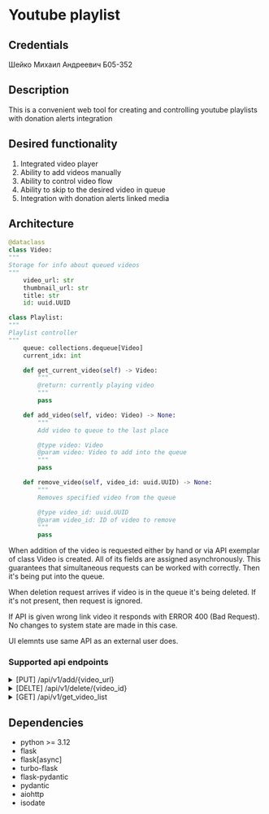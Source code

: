 # Youtube playlist

## Credentials

Шейко Михаил Андреевич Б05-352

## Description

This is a convenient web tool for creating and controlling youtube playlists with donation alerts integration

## Desired functionality

1) Integrated video player
1) Ability to add videos manually
2) Ability to control video flow
3) Ability to skip to the desired video in queue
4) Integration with donation alerts linked media

## Architecture

```python
@dataclass
class Video:
"""
Storage for info about queued videos
"""
	video_url: str
	thumbnail_url: str
	title: str
	id: uuid.UUID

class Playlist:
"""
Playlist controller
"""
	queue: collections.dequeue[Video]
	current_idx: int

	def get_current_video(self) -> Video:
		"""
		@return: currently playing video
		"""
		pass

	def add_video(self, video: Video) -> None:
		"""
		Add video to queue to the last place

		@type video: Video
		@param video: Video to add into the queue
		"""
		pass

	def remove_video(self, video_id: uuid.UUID) -> None:
		"""
		Removes specified video from the queue

		@type video_id: uuid.UUID
		@param video_id: ID of video to remove
		"""
		pass
```

When addition of the video is requested either by hand or via API exemplar of class Video is created. All of its fields are assigned asynchronously. This guarantees that simultaneous requests can be worked with correctly. Then it's being put into the queue.

When deletion request arrives if video is in the queue it's being deleted. If it's not present, then request is ignored.

If API is given wrong link video it responds with ERROR 400 (Bad Request). No changes to system state are made in this case.

UI elemnts use same API as an external user does.

### Supported api endpoints

<details>
<summary>[PUT] /api/v1/add/{video_url}</summary>
Add video to the queue by its url
</details>
<details>
<summary>[DELTE] /api/v1/delete/{video_id}</summary>
Delete video by its id
</details>
<details>
<summary>[GET] /api/v1/get_video_list</summary>
Get list of links and titles to videos in queue, including last 5 played videos
</details>

## Dependencies

- python >= 3.12
- flask
- flask[async]
- turbo-flask
- flask-pydantic
- pydantic
- aiohttp
- isodate